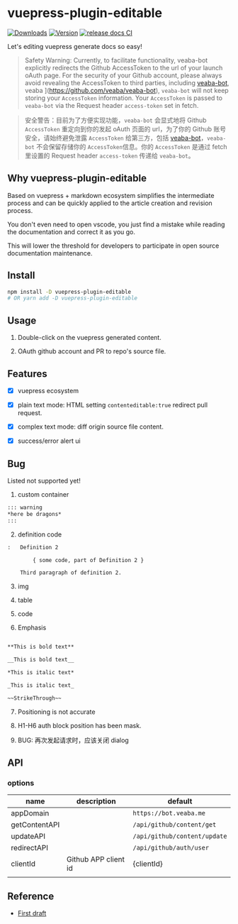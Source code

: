 # vuepress-plugin-editable

<p align="center">

<a href="https://npmcharts.com/compare/vuepress-plugin-editable?minimal=true"><img src="https://img.shields.io/npm/dm/vuepress-plugin-editable.svg" alt="Downloads"></a>
<a href="https://www.npmjs.com/package/vuepress-plugin-editable"><img src="https://img.shields.io/npm/v/vuepress-plugin-editable.svg" alt="Version"></a>
[![release docs CI](https://github.com/veaba/vuepress-plugin-editable/actions/workflows/release-docs.yml/badge.svg)](https://github.com/veaba/vuepress-plugin-editable/actions/workflows/release-docs.yml)

</p>

Let's editing vuepress generate docs so easy!

> Safety Warning: Currently, to facilitate functionality, veaba-bot explicitly redirects the Github AccessToken to the url of your launch oAuth page. For the security of your Github account, please always avoid revealing the AccessToken to third parties, including [veaba-bot](), veaba ](https://github.com/veaba/veaba-bot), `veaba-bot` will not keep storing your `AccessToken` information. Your `AccessToken` is passed to `veaba-bot` via the Request header `access-token` set in fetch.

> 安全警告：目前为了方便实现功能，`veaba-bot` 会显式地将 Github `AccessToken` 重定向到你的发起 oAuth 页面的 url，为了你的 Github 账号安全，请始终避免泄露 `AccessToken` 给第三方，包括 [veaba-bot](https://github.com/veaba/veaba-bot)，`veaba-bot` 不会保留存储你的 `AccessToken`信息。你的 `AccessToken` 是通过 fetch 里设置的 Request header `access-token` 传递给 `veaba-bot`。

## Why vuepress-plugin-editable

Based on vuepress + markdown ecosystem simplifies the intermediate process and can be quickly applied to the article
creation and revision process.

You don't even need to open vscode, you just find a mistake while reading the documentation and correct it as you go.

This will lower the threshold for developers to participate in open source documentation maintenance.

## Install

```sh
npm install -D vuepress-plugin-editable
# OR yarn add -D vuepress-plugin-editable
```

## Usage

1. Double-click on the vuepress generated content.

2. OAuth github account and PR to repo's source file.

## Features

- [x] vuepress ecosystem

- [x] plain text mode: HTML setting `contenteditable:true` redirect pull request.

- [x] complex text mode: diff origin source file content.

- [x] success/error alert ui

## Bug

Listed not supported yet!

1. custom container

```txt
::: warning
*here be dragons*
:::

```

2. definition code

```txt
:   Definition 2

        { some code, part of Definition 2 }

    Third paragraph of definition 2.

```

3. img

4. table

5. code

6. Emphasis

```txt

**This is bold text**

__This is bold text__

*This is italic text*

_This is italic text_

~~StrikeThrough~~

```

7. Positioning is not accurate

8. H1-H6 auth block position has been mask.

9. BUG: 再次发起请求时，应该关闭 dialog
## API

### options

| name          | description          | default                |
| ------------- | -------------------- | ---------------------- |
| appDomain     |                      | `https://bot.veaba.me` |
| getContentAPI |                      | `/api/github/content/get`     |
| updateAPI     |                      | `/api/github/content/update`  |
| redirectAPI   |                      | `/api/github/auth/user` |
| clientId      | Github APP client id | {clientId}             |
|               |                      |                        |

## Reference

- [First draft](https://github.com/vuejs/docs-next-zh-cn/discussions/377#discussioncomment-298623)
